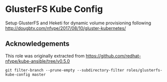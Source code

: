 # GlusterFS Kube Config

Setup GlusterFS and Heketi for dynamic volume provisioning following http://dougbtv.com/nfvpe/2017/08/10/gluster-kubernetes/


## Acknowledgements

This role was originally extracted from https://github.com/redhat-nfvpe/kube-ansible/tree/v0.5.0

    git filter-branch --prune-empty --subdirectory-filter roles/glusterfs-kube-config master
